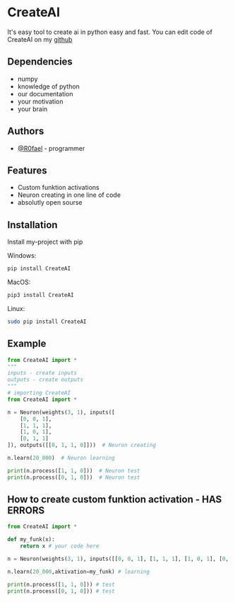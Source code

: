 
# CreateAI
It's easy tool to create ai in python easy and fast.
You can edit code of CreateAI on my [github](https://github.com/R0fael/CreateAI)

## Dependencies
 - numpy
 - knowledge of python
 - our documentation
 - your motivation
 - your brain

## Authors

- [@R0fael](https://www.github.com/R0fael) - programmer

## Features
 - Custom funktion activations
 - Neuron creating in one line of code
 - absolutly open sourse

## Installation

Install my-project with pip

Windows:
```bash
pip install СreateAI
```

MacOS:
```bash
pip3 install СreateAI
```

Linux:
```bash
sudo pip install СreateAI
```

## Example
```python
from CreateAI import *
"""
inputs - create inputs
outputs - create outputs
"""
# importing CreateAI
from CreateAI import *

n = Neuron(weights(3, 1), inputs([
    [0, 0, 1],
    [1, 1, 1],
    [1, 0, 1],
    [0, 1, 1]
]), outputs([[0, 1, 1, 0]]))  # Neuron creating

n.learn(20_000)  # Neuron learning

print(n.process([1, 1, 0]))  # Neuron test
print(n.process([0, 1, 0]))  # Neuron test

```

## How to create custom funktion activation - HAS ERRORS
```python
from CreateAI import *

def my_funk(x):
    return x # your code here

n = Neuron(weights(3, 1), inputs([[0, 0, 1], [1, 1, 1], [1, 0, 1], [0, 1, 1]]), outputs([[0, 1, 1, 0]])) # neuron creating

n.learn(20_000,aktivation=my_funk) # learning

print(n.process([1, 1, 0])) # test
print(n.process([0, 1, 0])) # test
```